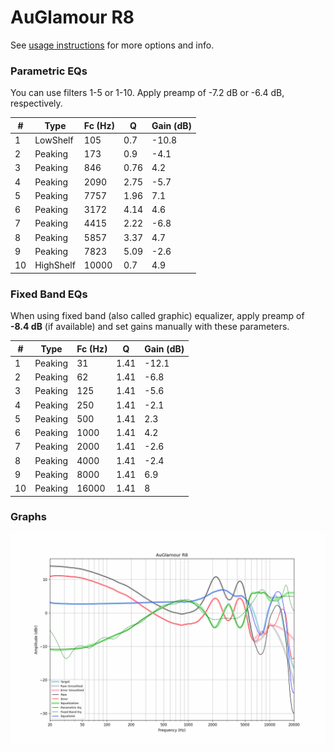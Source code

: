 # AuGlamour R8
See [usage instructions](https://github.com/jaakkopasanen/AutoEq#usage) for more options and info.

### Parametric EQs
You can use filters 1-5 or 1-10. Apply preamp of -7.2 dB or -6.4 dB, respectively.

|   # | Type      |   Fc (Hz) |    Q |   Gain (dB) |
|-----|-----------|-----------|------|-------------|
|   1 | LowShelf  |       105 | 0.7  |       -10.8 |
|   2 | Peaking   |       173 | 0.9  |        -4.1 |
|   3 | Peaking   |       846 | 0.76 |         4.2 |
|   4 | Peaking   |      2090 | 2.75 |        -5.7 |
|   5 | Peaking   |      7757 | 1.96 |         7.1 |
|   6 | Peaking   |      3172 | 4.14 |         4.6 |
|   7 | Peaking   |      4415 | 2.22 |        -6.8 |
|   8 | Peaking   |      5857 | 3.37 |         4.7 |
|   9 | Peaking   |      7823 | 5.09 |        -2.6 |
|  10 | HighShelf |     10000 | 0.7  |         4.9 |

### Fixed Band EQs
When using fixed band (also called graphic) equalizer, apply preamp of **-8.4 dB** (if available) and set gains manually with these parameters.

|   # | Type    |   Fc (Hz) |    Q |   Gain (dB) |
|-----|---------|-----------|------|-------------|
|   1 | Peaking |        31 | 1.41 |       -12.1 |
|   2 | Peaking |        62 | 1.41 |        -6.8 |
|   3 | Peaking |       125 | 1.41 |        -5.6 |
|   4 | Peaking |       250 | 1.41 |        -2.1 |
|   5 | Peaking |       500 | 1.41 |         2.3 |
|   6 | Peaking |      1000 | 1.41 |         4.2 |
|   7 | Peaking |      2000 | 1.41 |        -2.6 |
|   8 | Peaking |      4000 | 1.41 |        -2.4 |
|   9 | Peaking |      8000 | 1.41 |         6.9 |
|  10 | Peaking |     16000 | 1.41 |         8   |

### Graphs
![](./AuGlamour%20R8.png)

